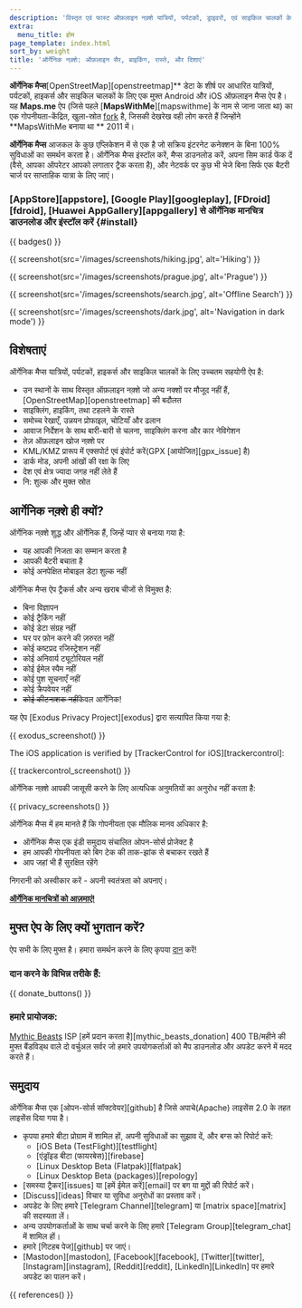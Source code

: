 ```yaml
---
description: 'विस्तृत एवं फास्ट ऑफ़लाइन नक़्शे यात्रियों, पर्यटकों, ड्राइवरों, एवं साइकिल चालकों के लिए| Maps.me के संस्थापकों द्वारा बनाया गया ऐप|'
extra:
  menu_title: होम
page_template: index.html
sort_by: weight
title: 'ऑर्गेनिक नक़्शे: ऑफ़लाइन सैर, बाइकिंग, रास्ते, और दिशाएं'
---
```


**ऑर्गेनिक मैप्स**[OpenStreetMap][openstreetmap]** डेटा के शीर्ष पर आधारित यात्रियों, पर्यटकों, हाइकर्स और साइकिल चालकों के लिए एक मुफ़्त Android और iOS ऑफ़लाइन मैप्स ऐप है। यह **Maps.me** ऐप (जिसे पहले [**MapsWithMe**][mapswithme] के नाम से जाना जाता था) का एक गोपनीयता-केंद्रित, खुला-स्रोत [fork][fork] है, जिसकी देखरेख वही लोग करते हैं जिन्होंने **MapsWithMe बनाया था ** 2011 में।

**ऑर्गेनिक मैप्स** आजकल के कुछ एप्लिकेशन में से एक है जो सक्रिय इंटरनेट कनेक्शन के बिना 100% सुविधाओं का समर्थन करता है। ऑर्गेनिक मैप्स इंस्टॉल करें, मैप्स डाउनलोड करें, अपना सिम कार्ड फेंक दें (वैसे, आपका ऑपरेटर आपको लगातार ट्रैक करता है), और नेटवर्क पर कुछ भी भेजे बिना सिर्फ एक बैटरी चार्ज पर साप्ताहिक यात्रा के लिए जाएं।

### [AppStore][appstore], [Google Play][googleplay], [FDroid][fdroid], [Huawei AppGallery][appgallery] से ऑर्गेनिक मानचित्र डाउनलोड और इंस्टॉल करें {#install}

{{ badges() }}

{{ screenshot(src='/images/screenshots/hiking.jpg', alt='Hiking') }}

{{ screenshot(src='/images/screenshots/prague.jpg', alt='Prague') }}

{{ screenshot(src='/images/screenshots/search.jpg', alt='Offline Search') }}

{{ screenshot(src='/images/screenshots/dark.jpg', alt='Navigation in dark
mode') }}

## विशेषताएं

ऑर्गेनिक मैप्स यात्रियों, पर्यटकों, हाइकर्स और साइकिल चालकों के लिए उच्चतम
सहयोगी ऐप है:

- उन स्थानों के साथ विस्तृत ऑफ़लाइन नक़्शे जो अन्य नक्शों पर मौजूद नहीं हैं,
  [OpenStreetMap][openstreetmap] की बदौलत
- साइक्लिंग, हाइकिंग, तथा टहलने के रास्ते
- समोच्च रेखाएँ, उन्नयन प्रोफाइल, चोटियाँ और ढलान
- आवाज निर्देशन के साथ बारी-बारी से चलना, साइक्लिंग करना और कार नेविगेशन
- तेज़ ऑफ़लाइन खोज नक़्शे पर
- KML/KMZ प्रारूप में एक्सपोर्ट एवं इंपोर्ट करें(GPX [आयोजित][gpx_issue] है)
- डार्क मोड, अपनी आंखों की रक्षा के लिए
- देश एवं क्षेत्र ज्यादा जगह नहीं लेते हैं
- नि: शुल्क और मुक्त स्रोत

## आर्गेनिक नक़्शे ही क्यों?

ऑर्गेनिक नक़्शे शुद्ध और ऑर्गेनिक हैं, जिन्हें प्यार से बनाया गया है:

- यह आपकी निजता का सम्मान करता है
- आपकी बैटरी बचाता है
- कोई अनपेक्षित मोबाइल डेटा शुल्क नहीं

ऑर्गेनिक मैप्स ऐप ट्रैकर्स और अन्य खराब चीजों से विमुक्त है:

- बिना विज्ञापन
- कोई ट्रैकिंग नहीं
- कोई डेटा संग्रह नहीं
- घर पर फ़ोन करने की ज़रुरत नहीं
- कोई कष्टप्रद रजिस्ट्रेशन नहीं
- कोई अनिवार्य ट्यूटोरियल नहीं
- कोई ईमेल स्पैम नहीं
- कोई पुश सूचनाएँ नहीं
- कोई क्रैपवेयर नहीं
- ~~कोई कीटनाशक नहीं~~केवल आर्गेनिक!

यह ऐप [Exodus Privacy Project][exodus] द्वारा सत्यापित किया गया है:

{{ exodus_screenshot() }}

The iOS application is verified by [TrackerControl for iOS][trackercontrol]:

{{ trackercontrol_screenshot() }}

ऑर्गेनिक नक़्शे आपकी जासूसी करने के लिए अत्यधिक अनुमतियों का अनुरोध नहीं
करता है:

{{ privacy_screenshots() }}

ऑर्गेनिक मैप्स में हम मानते हैं कि गोपनीयता एक मौलिक मानव अधिकार है:

- ऑर्गेनिक मैप्स एक इंडी समुदाय संचालित ओपन-सोर्स प्रोजेक्ट है
- हम आपकी गोपनीयता को बिग टेक की ताक-झांक से बचाकर रखते हैं
- आप जहां भी हैं सुरक्षित रहेंगे

निगरानी को अस्वीकार करें - अपनी स्वतंत्रता को अपनाएं।

**[ऑर्गेनिक मानचित्रों को आज़माएं!](#install)**

## मुफ्त ऐप के लिए क्यों भुगतान करें?

ऐप सभी के लिए मुफ्त है। हमारा समर्थन करने के लिए कृपया
[दान](@/donate/index.hi.md) करें!

### दान करने के विभिन्न तरीके हैं:

{{ donate_buttons() }}

### हमारे प्रायोजक:

[Mythic Beasts](https://www.mythic-beasts.com/) ISP [हमें प्रदान करता
है][mythic_beasts_donation] 400 TB/महीने की मुफ्त बैंडविड्थ वाले दो वर्चुअल
सर्वर जो हमारे उपयोगकर्ताओं को मैप डाउनलोड और अपडेट करने में मदद करते हैं।

## समुदाय

ऑर्गेनिक मैप्स एक [ओपन-सोर्स सॉफ्टवेयर][github] है जिसे अपाचे(Apache)
लाइसेंस 2.0 के तहत लाइसेंस दिया गया है।

- कृपया हमारे बीटा प्रोग्राम में शामिल हों, अपनी सुविधाओं का सुझाव दें, और
  बग्स को रिपोर्ट करें:
  * [iOS Beta (TestFlight)][testflight]
  * [एंड्रॉइड बीटा (फायरबेस)][firebase]
  * [Linux Desktop Beta (Flatpak)][flatpak]
  * [Linux Desktop Beta (packages)][repology]
- [समस्या ट्रैकर][issues] या [हमें ईमेल करें][email] पर बग या मुद्दों की
  रिपोर्ट करें।
- [Discuss][ideas] विचार या सुविधा अनुरोधों का प्रस्ताव करें।
- अपडेट के लिए हमारे [Telegram Channel][telegram] या [matrix space][matrix]
  की सदस्यता लें।
- अन्य उपयोगकर्ताओं के साथ चर्चा करने के लिए हमारे [Telegram
  Group][telegram_chat] में शामिल हों।
- हमारे [गिटहब पेज][github] पर जाएं।
- [Mastodon][mastodon], [Facebook][facebook], [Twitter][twitter],
  [Instagram][instagram], [Reddit][reddit], [LinkedIn][LinkedIn] पर हमारे
  अपडेट का पालन करें।

[fork]: https://en.wikipedia.org/wiki/Fork_(सॉफ्टवेयर_विकास)

{{ references() }}

